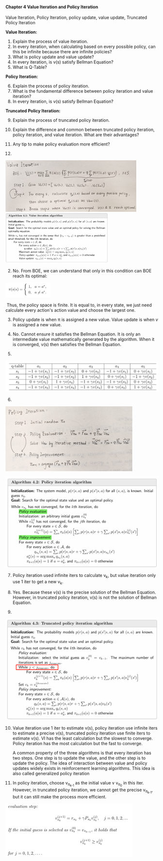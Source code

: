 #### Chapter 4 Value Iteration and Policy Iteration

Value Iteration, Policy Iteration, policy update, value update, Truncated Policy Iteration



**Value Iteration:**

1. Explain the process of value iteration.
2. In every iteration, when calculating based on every possible policy, can this be infinite because there are infinite policies?
3. What is policy update and value update?
4. In every iteration, is v(s) satisfy Bellman Equation?
5. What is Q-Table?

**Policy Iteration:**

6. Explain the process of policy iteration.
7. What is the fundamental difference between policy iteration and value iteration?
8. In every iteration, is v(s) satisfy Bellman Equation?

**Truncated Policy Iteration:**

9. Explain the process of truncated policy iteration.

10. Explain the difference and common between truncated policy iteration, policy iteration, and value iteration. What are their advantages?

11. Any tip to make policy evaluation more efficient?



1. 

<img src="assets/image-20240923141538837.png" alt="image-20240923141538837" style="zoom:50%;" />

<img src="assets/image-20240923143753255.png" alt="image-20240923143753255" style="zoom: 33%;" />

2. No. From BOE, we can understand that only in this condition can BOE reach its optimal:

​	<img src="assets/image-20240923141812085.png" alt="image-20240923141812085" style="zoom: 67%;" />

​	Thus, the policy space is finite. It is equal to, in every state, we just need calculate every action's action 	value and choose the largest one.

3. Policy update is when π is assigned a new value. Value update is when *v* is assigned a new value.

4. No. Cannot ensure it satisfies the Bellman Equation. It is only an intermediate value mathematically generated by the algorithm. When it is converged, v(s) then satisfies the Bellman Equation.

5. 

​	<img src="assets/image-20240923144044566.png" alt="image-20240923144044566" style="zoom:50%;" />

6. 

<img src="assets/image-20240923151419670.png" alt="image-20240923151419670" style="zoom:50%;" />

​	<img src="assets/image-20240923150121810.png" alt="image-20240923150121810" style="zoom:50%;" />

7. Policy iteration used infinite iters to calculate v<sub>k</sub>, but value iteration only use 1 iter to get a new v<sub>k</sub>.

8. Yes. Because these v(s) is the precise solution of the Bellman Equation. However, in truncated policy iteration, v(s) is not the solution of Bellman Equation.

9.  

   <img src="assets/image-20240923171003309.png" alt="image-20240923171003309" style="zoom: 50%;" />

10. Value iteration use 1 iter to estimate v(s), policy iteration use infinite iters to estimate a precise v(s), truncated policy iteration use finite iters to estimate v(s). VI has the least calculation but the slowest to converge. Policy iteration has the most calculation but the fast to converge. 

    A common property of the three algorithms is that every iteration has two steps. One step is to update the value, and the other step is to update the policy. The idea of interaction between value and policy updates widely exists in reinforcement learning algorithms. This idea is also called generalized policy iteration

11. In policy iteration, choose v<sub>π<sub>k-1</sub></sub> as the initial value v v<sub>π<sub>0</sub></sub> in this iter. However, in truncated policy iteration, we cannot get the precise v<sub>π<sub>k-1</sub></sub>, but it can still make the process more efficient.

<img src="assets/image-20240923171244181.png" alt="image-20240923171244181" style="zoom:50%;" />

